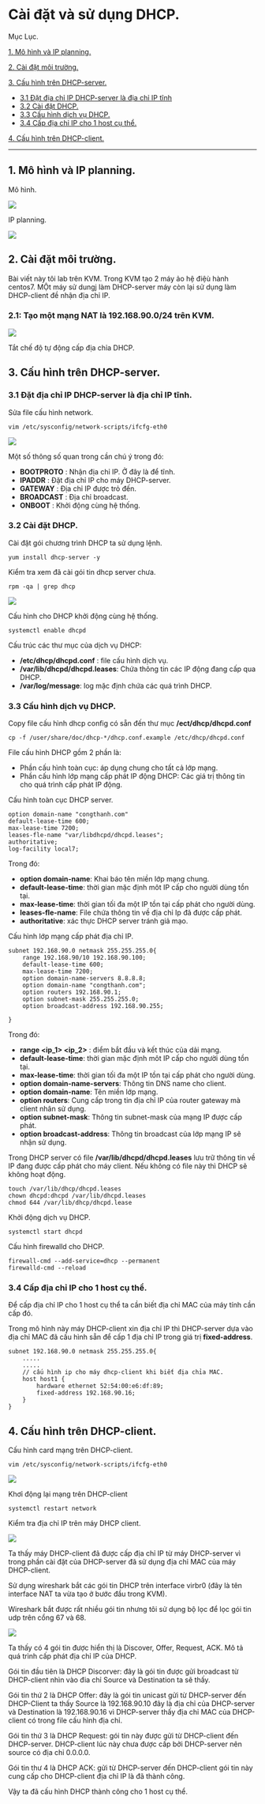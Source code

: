 # Cài đặt và sử dụng DHCP.


Mục Lục.

[1. Mô hình và IP planning.](#1)

[2. Cài đặt môi trường.](#2)

[3. Cấu hình trên DHCP-server.](#3)

- [3.1 Đặt địa chỉ IP DHCP-server là địa chỉ IP tĩnh](#3.1)
- [3.2 Cài đặt  DHCP.](#3.2)
- [3.3 Cấu hình dịch vụ DHCP.](#3.3)
- [3.4 Cấp địa chỉ IP cho 1 host cụ thể.](#3.4)

[4. Cấu hình trên DHCP-client.](#4)

---

<a name ="1"></a>
## 1. Mô hình và IP planning.

Mô hình.

![](anhdhcp/mohinh.png)

IP planning.

![](anhdhcp/anh25.png)

<a name ="2.1"></a>
## 2. Cài đặt môi trường.

Bài viết này tôi lab trên KVM. Trong KVM tạo 2 máy ảo hệ điệù hành centos7. MỘt máy sử dungj làm DHCP-server máy còn lại sử dụng làm DHCP-client đề nhận địa chỉ IP.

### 2.1: Tạo một mạng NAT là 192.168.90.0/24 trên KVM.

![](anhdhcp/anh20.png)

Tắt chế độ tự động cấp địa chỉa DHCP.

<a name ="3"></a>
## 3. Cấu hình trên DHCP-server.

<a name ="3.1"></a>
### 3.1 Đặt địa chỉ IP DHCP-server là địa chỉ IP tĩnh.

Sửa file cấu hình network.
```
vim /etc/sysconfig/network-scripts/ifcfg-eth0
```
![](anhdhcp/anh21.png)

Một số thông số quan trong cần chú ý trong đó:
- **BOOTPROTO** : Nhận địa chỉ IP. Ở đây là để tĩnh.
- **IPADDR** : Đặt địa chỉ IP cho máy DHCP-server.
- **GATEWAY** : Địa chỉ IP được trỏ đến.
- **BROADCAST** : Địa chỉ broadcast.
- **ONBOOT** : Khởi động cùng hệ thống.

<a name ="3.2"></a>
### 3.2 Cài đặt  DHCP.
Cài đặt gói chương trình DHCP ta sử dụng lệnh.
```
yum install dhcp-server -y
```
Kiểm tra xem đã cài gói tin dhcp server chưa.
```
rpm -qa | grep dhcp
```
![](anhdhcp/anh22.png)

Cấu hình cho DHCP khởi động cùng hệ thống.
```
systemctl enable dhcpd
```
Cấu trúc các thư mục của dịch vụ DHCP:
- **/etc/dhcp/dhcpd.conf** : file cấu hình dịch vụ.
- **/var/lib/dhcpd/dhcpd.leases**: Chứa thông tin các IP động đang cấp qua DHCP.
- **/var/log/message**: log mặc định chứa các quá trình DHCP.

<a name ="3.3"></a>
### 3.3 Cấu hình dịch vụ DHCP.

Copy file  cấu hình dhcp config có sẵn đến thư mục **/ect/dhcp/dhcpd.conf**

```
cp -f /user/share/doc/dhcp-*/dhcp.conf.example /etc/dhcp/dhcpd.conf
```
File cấu hình DHCP gồm 2 phần là:
- Phần cấu hình toàn cục: áp dụng chung cho tất cả lớp mạng.
- Phần cấu hình lớp mạng cấp phát IP động DHCP: Các giá trị thông tin cho quá trình cấp phát IP động.

Cấu hình toàn cục DHCP server.

```
option domain-name "congthanh.com"
default-lease-time 600;
max-lease-time 7200;
leases-fle-name "var/libdhcpd/dhcpd.leases";
authoritative;
log-facility local7;
```
Trong đó:
- **option domain-name**: Khai báo tên miền lớp mạng chung.
- **default-lease-time**: thời gian mặc định môt IP cấp cho người dùng tồn tại.
- **max-lease-time**: thời gian tối đa một IP tồn tại cấp phát cho người dùng.
- **leases-fle-name**: File chứa thông tin về địa chỉ Ip đã được cấp phát.
- **authoritative**: xác thực DHCP server tránh giả mạo.

Cấu hình lớp mạng cấp phát địa chỉ IP.
```
subnet 192.168.90.0 netmask 255.255.255.0{
    range 192.168.90/10 192.168.90.100;
    default-lease-time 600;
    max-lease-time 7200; 
    option domain-name-servers 8.8.8.8;
    option domain-name "congthanh.com";
    option routers 192.168.90.1;
    option subnet-mask 255.255.255.0;
    option broadcast-address 192.168.90.255;

}
```
Trong đó:
- **range <ip_1> <ip_2>** : điểm bắt đầu và kết thúc của dải mạng.
- **default-lease-time**: thời gian mặc định môt IP cấp cho người dùng tồn tại.
- **max-lease-time**: thời gian tối đa một IP tồn tại cấp phát cho người dùng.
- **option domain-name-servers**: Thông tin DNS name cho client.
- **option domain-name**: Tên miền lớp mạng.
- **option routers**: Cung cấp trong tin địa chỉ IP của router gateway mà client nhân sử dụng.
- **option subnet-mask**: Thông tin subnet-mask của mạng IP được cấp phát.
- **option broadcast-address**: Thông tin broadcast của lớp mạng IP sẽ nhận sử dụng.



Trong DHCP server có file **/var/lib/dhcpd/dhcpd.leases** lưu trữ thông tin về IP đang được cấp phát cho máy client. Nếu không có file này thì DHCP sẽ không hoạt động.

```
touch /var/lib/dhcp/dhcpd.leases
chown dhcpd:dhcpd /var/lib/dhcpd.leases
chmod 644 /var/lib/dhcp/dhcpd.lease
```

Khởi động dịch vụ DHCP.
```
systemctl start dhcpd
```
Cấu hình firewalld cho DHCP.
```
firewall-cmd --add-service=dhcp --permanent
firewalld-cmd --reload
```

<a name ="3.4"></a>
### 3.4 Cấp địa chỉ IP cho 1 host cụ thể.

Để cấp địa chỉ IP cho 1 host cụ thể ta cần biết địa chỉ MAC của máy tính cần cấp đó.

Trong mô hình này máy DHCP-client xin địa chỉ IP thì DHCP-server dựa vào địa chỉ MAC đã cấu hình sẵn để cấp 1 địa chỉ IP trong giá trị **fixed-address**.
```
subnet 192.168.90.0 netmask 255.255.255.0{
    .....
    .....
    // cấu hình ip cho máy dhcp-client khi biết địa chỉa MAC.
    host host1 {
        hardware ethernet 52:54:00:e6:df:89;
        fixed-address 192.168.90.16;
    }
}
```

<a name ="4"></a>
## 4. Cấu hình trên DHCP-client.

Cấu hình card mạng trên DHCP-client.

```
vim /etc/sysconfig/network-scripts/ifcfg-eth0
```
![](anhdhcp/anh23.png)

Khơỉ động lại mạng trên DHCP-client 
```
systemctl restart network
```
Kiểm tra địa chỉ IP trên máy DHCP client.

![](anhdhcp/anh24.png)

Ta thấy  máy DHCP-client đã được cấp địa chỉ IP từ máy DHCP-server vì trong phần cài đặt của DHCP-server đã sử dụng địa chỉ MAC của máy DHCP-client.

Sử dụng wireshark bắt các gói tin DHCP trên interface virbr0 (đây là tên interface NAT ta vừa tạo ở bước đầu trong KVM).

Wireshark bắt được rất nhiều gói tin nhưng tôi sử dụng bộ lọc để lọc gói tin udp trên cổng 67 và 68.

![](anhdhcp/anh26.png)

Ta thấy có 4 gói tin được hiển thị là Discover, Offer, Request, ACK.
Mô tả quá trình cấp phát địa chỉ IP của DHCP.

Gói tin đầu tiên là DHCP Discorver: đây là gói tin được gửi broadcast từ DHCP-client nhìn vào đia chỉ Source và Destination ta sẽ thấy.

Gói tin thứ 2 là DHCP Offer: đây là gói tin unicast gửi từ DHCP-server đến DHCP-Client ta thấy Source là 192.168.90.10 đây là địa chỉ của DHCP-server và Destination là 192.168.90.16 vì DHCP-server thấy địa chỉ MAC của DHCP-client có trong file cấu hình địa chỉ.

Gói tin thứ 3 là DHCP Request: gói tin này được gửi từ DHCP-client đến DHCP-server.
DHCP-client lúc này chưa được cấp bởi DHCP-server nên source có địa chỉ 0.0.0.0. 

Gói tin thư 4 là DHCP ACK: gửi từ DHCP-server đến DHCP-client gói tin này cung cấp cho DHCP-client địa chỉ IP là đã thành công.

Vậy ta đã cấu hình DHCP thành công cho 1 host cụ thể.